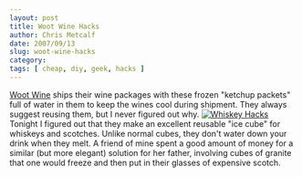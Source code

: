 ```yaml
---
layout: post
title: Woot Wine Hacks
author: Chris Metcalf
date: 2007/09/13
slug: woot-wine-hacks
category: 
tags: [ cheap, diy, geek, hacks ]
---
```


[Woot Wine](http://wine.woot.com) ships their wine packages with these frozen "ketchup packets" full of water in them to keep the wines cool during shipment. They always suggest reusing them, but I never figured out why.
[![Whiskey Hacks](http://farm2.static.flickr.com/1174/1377040255_fff349267b.jpg?v=0)](http://www.flickr.com/photos/chrismetcalf/1377040255/)
Tonight I figured out that they make an excellent reusable "ice cube" for whiskeys and scotches. Unlike normal cubes, they don't water down your drink when they melt. 
A friend of mine spent a good amount of money for a similar (but more elegant) solution for her father, involving cubes of granite that one would freeze and then put in their glasses of expensive scotch.
